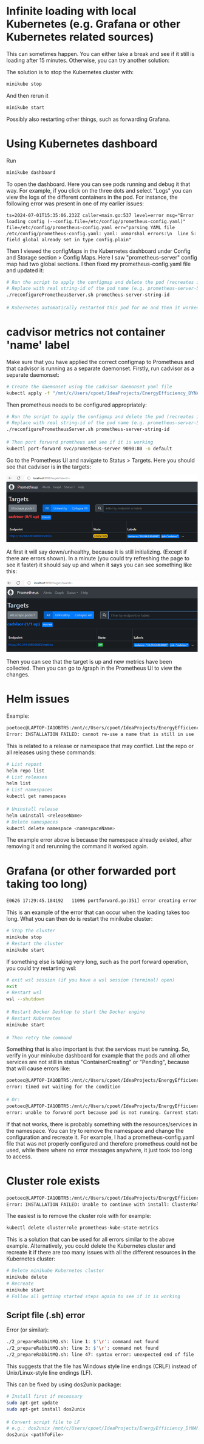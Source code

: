 # Infinite loading with local Kubernetes (e.g. Grafana or other Kubernetes related sources)
This can sometimes happen. You can either take a break and see if it still is loading after 15 minutes. Otherwise, you can try another solution:

The solution is to stop the Kubernetes cluster with:
```sh 
minikube stop
```

And then rerun it
```sh
minikube start
```
Possibly also restarting other things, such as forwarding Grafana.

# Using Kubernetes dashboard
Run
```sh
minikube dashboard
```
To open the dashboard. Here you can see pods running and debug it that way. For example, if you click on the three dots and select "Logs" you can view the logs of the different containers in the pod. For instance, the following error was present in one of my earlier issues:
```
ts=2024-07-01T15:35:06.232Z caller=main.go:537 level=error msg="Error loading config (--config.file=/etc/config/prometheus-config.yaml)" file=/etc/config/prometheus-config.yaml err="parsing YAML file /etc/config/prometheus-config.yaml: yaml: unmarshal errors:\n  line 5: field global already set in type config.plain"
```
Then I viewed the configMaps in the Kubernetes dashboard under Config and Storage section > Config Maps. Here I saw "prometheus-server" config map had two global sections. I then fixed my prometheus-config.yaml file and updated it:
```sh
# Run the script to apply the configmap and delete the pod (recreates it automatically == restart pod)
# Replace with real string-id of the pod name (e.g. prometheus-server-5787759b8c-46gwn)
./reconfigurePrometheusServer.sh prometheus-server-string-id

# Kubernetes automatically restarted this pod for me and then it worked!
```

# cadvisor metrics not container 'name' label
Make sure that you have applied the correct configmap to Prometheus and that cadvisor is running as a separate daemonset.
Firstly, run cadvisor as a separate daemonset:
```sh
# Create the daemonset using the cadvisor daemonset yaml file
kubectl apply -f "/mnt/c/Users/cpoet/IdeaProjects/EnergyEfficiency_DYNAMOS/charts/core/cadvisor-daemonset.yaml"
```

Then prometheus needs to be configured appropriately:
```sh
# Run the script to apply the configmap and delete the pod (recreates it automatically == restart pod)
# Replace with real string-id of the pod name (e.g. prometheus-server-5787759b8c-46gwn)
./reconfigurePrometheusServer.sh prometheus-server-string-id

# Then port forward promtheus and see if it is working
kubectl port-forward svc/prometheus-server 9090:80 -n default
```
Go to the Prometheus UI and navigate to Status > Targets. Here you should see that cadvisor is in the targets:

![alt text](./assets/cadvisorInPrometheusTargetsDown.png)

At first it will say down/unhealthy, because it is still initializing. (Except if there are errors shown). In a minute (you could try refreshing the page to see it faster) it should say up and when it says you can see something like this:

![alt text](./assets/cadvisorInPrometheusTargetsUp.png)

Then you can see that the target is up and new metrics have been collected. Then you can go to /graph in the Prometheus UI to view the changes.

# Helm issues
Example:
```sh
poetoec@LAPTOP-IA1OBTR5:/mnt/c/Users/cpoet/IdeaProjects/EnergyEfficiency_DYNAMOS/energy-efficiency/scripts$ helm install prometheus prometheus-community/kube-prometheus-stack --namespace monitoring --create-namespace --wait
Error: INSTALLATION FAILED: cannot re-use a name that is still in use
```
This is related to a release or namespace that may conflict. List the repo or all releases using these commands:
```sh
# List repost
helm repo list
# List releases
helm list
# List namespaces
kubectl get namespaces

# Uninstall release
helm uninstall <releaseName>
# Delete namespaces
kubectl delete namespace <namespaceName>
```
The example error above is because the namespace already existed, after removing it and rerunning the command it worked again.

# Grafana (or other forwarded port taking too long)
```sh
E0626 17:29:45.184192   11096 portforward.go:351] error creating error stream for port 3000 -> 3000: Timeout occurred
```
This is an example of the error that can occur when the loading takes too long. What you can then do is restart the minikube cluster:
```sh
# Stop the cluster
minikube stop
# Restart the cluster
minikube start
```

If something else is taking very long, such as the port forward operation, you could try restarting wsl:
```sh
# exit wsl session (if you have a wsl session (terminal) open)
exit
# Restart wsl
wsl --shutdown

# Restart Docker Desktop to start the Docker engine
# Restart Kubernetes
minikube start

# Then retry the command
```
Something that is also important is that the services must be running. So, verify in your minikube dashboard for example that the pods and all other services are not still in status "ContainerCreating" or "Pending", because that will cause errors like:
```sh
poetoec@LAPTOP-IA1OBTR5:/mnt/c/Users/cpoet/IdeaProjects/EnergyEfficiency_DYNAMOS/energy-efficiency/scripts$ kubectl port-forward svc/prometheus-kube-prometheus-prometheus -n prometheus 9090:9090
error: timed out waiting for the condition

# Or:
poetoec@LAPTOP-IA1OBTR5:/mnt/c/Users/cpoet/IdeaProjects/EnergyEfficiency_DYNAMOS/energy-efficiency/scripts$ kubectl port-forward svc/prometheus-kube-prometheus-prometheus -n prometheus 9090:9090
error: unable to forward port because pod is not running. Current status=Pending
```

If that not works, there is probably something with the resources/services in the namespace. You can try to remove the namespace and change the configuration and recreate it. For example, I had a prometheus-config.yaml file that was not properly configured and therefore prometheus could not be used, while there where no error messages anywhere, it just took too long to access.

# Cluster role exists
```sh
poetoec@LAPTOP-IA1OBTR5:/mnt/c/Users/cpoet/IdeaProjects/EnergyEfficiency_DYNAMOS/energy-efficiency/scripts$ helm install prometheus prometheus-community/kube-prometheus-stack -f "/mnt/c/Users/cpoet/IdeaProjects/EnergyEfficiency_DYNAMOS/charts/core/prometheus-config.yaml"
Error: INSTALLATION FAILED: Unable to continue with install: ClusterRole "prometheus-kube-state-metrics" in namespace "" exists and cannot be imported into the current release: invalid ownership metadata; annotation validation error: key "meta.helm.sh/release-namespace" must equal "default": current value is "monitoring"
```
The easiest is to remove the cluster role with for example:
```sh
kubectl delete clusterrole prometheus-kube-state-metrics
```
This is a solution that can be used for all errors similar to the above example. Alternatively, you could delete the Kubernetes cluster and recreate it if there are too many issues with all the different resources in the Kubernetes cluster:
```sh
# Delete minikube Kubernetes cluster
minikube delete
# Recreate 
minikube start
# Follow all getting started steps again to see if it is working
```

## Script file (.sh) error
Error (or similar):
```sh
./2_prepareRabbitMQ.sh: line 1: $'\r': command not found
./2_prepareRabbitMQ.sh: line 3: $'\r': command not found
./2_prepareRabbitMQ.sh: line 47: syntax error: unexpected end of file
```
This suggests that the file has Windows style line endings (CRLF) instead of Unix/Linux-style line endings (LF).

This can be fixed by using dos2unix package:
```sh
# Install first if necessary
sudo apt-get update
sudo apt-get install dos2unix

# Convert script file to LF
# e.g.: dos2unix /mnt/c/Users/cpoet/IdeaProjects/EnergyEfficiency_DYNAMOS/energy-efficiency/scripts/2_prepareRabbitMQ.sh
dos2unix <pathToFile>
```